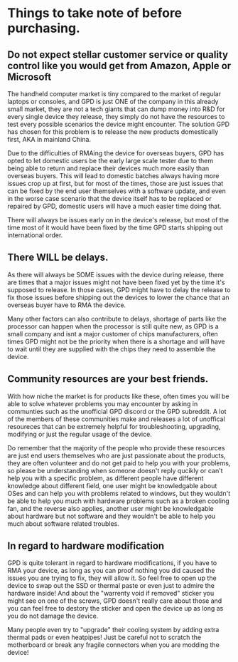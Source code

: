 # Things to take note of before purchasing.
## Do not expect stellar customer service or quality control like you would get from Amazon, Apple or Microsoft
The handheld computer market is tiny compared to the market of regular laptops or consoles, and GPD is just ONE of the company in this already small market, they are not a tech giants that can dump money into R&D for every single device they release, they simply do not have the resources to test every possible scenarios the device might encounter. The solution GPD has chosen for this problem is to release the new products domestically first, AKA in mainland China.

Due to the difficulties of RMAing the device for overseas buyers, GPD has opted to let domestic users be the early large scale tester due to them being able to return and replace their devices much more easily than overseas buyers. This will lead to domestic batches always having more issues crop up at first, but for most of the times, those are just issues that can be fixed by the end user themselves with a software update, and even in the worse case scenario that the device itself has to be replaced or repaired by GPD, domestic users will have a much easier time doing that.

There will always be issues early on in the device's release, but most of the time most of it would have been fixed by the time GPD starts shipping out international order.

## There WILL be delays.
As there will always be SOME issues with the device during release, there are times that a major issues might not have been fixed yet by the time it's supposed to release. In those cases, GPD might have to delay the release to fix those issues before shipping out the devices to lower the chance that an overseas buyer have to RMA the device.

Many other factors can also contribute to delays, shortage of parts like the processor can happen when the processor is still quite new, as GPD is a small company and isnt a major customer of chips manufacturers, often times GPD might not be the priority when there is a shortage and will have to wait until they are supplied with the chips they need to assemble the device.

## Community resources are your best friends.
With how niche the market is for products like these, often times you will be able to solve whatever problems you may encounter by asking in communties such as the unofficial GPD discord or the GPD subreddit. A lot of the members of these communities make and releases a lot of unoffical resoureces that can be extremely helpful for troubleshooting, upgrading, modifying or just the regular usage of the device.

Do remember that the majority of the people who provide these resources are just end users themselves who are just passionate about the products, they are often volunteer and do not get paid to help you with your problems, so please be understanding when someone doesn't reply qucikly or can't help you with a specific problem, as different people have different knowledge about different field, one user might be knowledgable about OSes and can help you with problems related to windows, but they wouldn't be able to help you much with hardware problems such as a broken cooling fan, and the reverse also applies, another user might be knowledgable about hardware but not software and they wouldn't be able to help you much about software related troubles.

## In regard to hardware modification
GPD is quite tolerant in regard to hardware modifications, if you have to RMA your device, as long as you can proof nothing you did caused the issues you are trying to fix, they will allow it. So feel free to open up the device to swap out the SSD or thermal paste or even just to admire the hardware inside! And about the "warrenty void if removed" sticker you might see on one of the screws, GPD doesn't really care about those and you can feel free to destory the sticker and open the device up as long as you do not damage the device.

Many people even try to "upgrade" their cooling system by adding extra thermal pads or even heatpipes! Just be careful not to scratch the motherboard or break any fragile connectors when you are modding the device!
